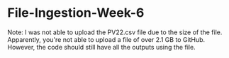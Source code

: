 # File-Ingestion-Week-6

Note: I was not able to upload the PV22.csv file due to the size of the file.  
Apparently, you're not able to upload a file of over 2.1 GB to GitHub.
However, the code should still have all the outputs using the file.

